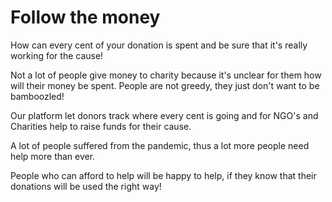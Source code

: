 # Follow the money

How can every cent of your donation is spent and be sure that it's really working for the cause!

Not a lot of people give money to charity because it's unclear for them how will their money be spent. People are not greedy, they just don't want to be bamboozled!

Our platform let donors track where every cent is going and for NGO's and Charities help to raise funds for their cause.  

A lot of people suffered from the pandemic, thus a lot more people need help more than ever. 

People who can afford to help will be happy to help, if they know that their donations will be used the right way!